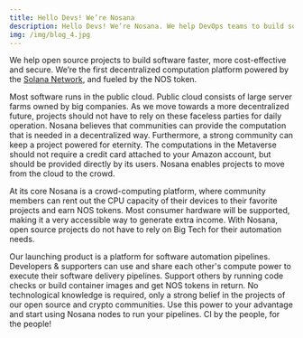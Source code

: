 ```yaml
---
title: Hello Devs! We’re Nosana
description: Hello Devs! We’re Nosana. We help DevOps teams to build software faster, more cost-effective and secure.
img: /img/blog_4.jpg
---
```

We help open source projects to build software faster, more cost-effective and secure.
We’re the first decentralized computation platform powered by the [Solana Network](https://solana.com/), 
and fueled by the NOS token.

Most software runs in the public cloud. 
Public cloud consists of large server farms owned by big companies. 
As we move towards a more decentralized future, 
projects should not have to rely on these faceless parties for daily operation. 
Nosana believes that communities can provide the computation that is needed in a decentralized way. 
Furthermore, a strong community can keep a project powered for eternity. 
The computations in the Metaverse should not require a credit card attached to your Amazon account, 
but should be provided directly by its users. 
Nosana enables projects to move from the cloud to the crowd.

At its core Nosana is a crowd-computing platform, 
where community members can rent out the CPU capacity of their devices to their favorite projects and earn NOS tokens. 
Most consumer hardware will be supported, making it a very accessible way to generate extra income. 
With Nosana, open source projects do not have to rely on Big Tech for their automation needs.

Our launching product is a platform for software automation pipelines. 
Developers & supporters can use and share each other's compute power to execute their software delivery pipelines. 
Support others by running code checks or build container images and get NOS tokens in return.
No technological knowledge is required, only a strong belief in the projects of our open source and crypto communities. 
Use this power to your advantage and start using Nosana nodes to run your pipelines. 
CI by the people, for the people!
